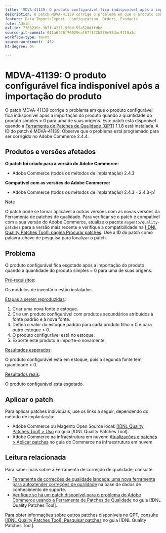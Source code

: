 ```yaml
---
title: 'MDVA-41139: O produto configurável fica indisponível após a importação do produto'
description: O patch MDVA-41139 corrige o problema em que o produto configurável fica indisponível após a importação do produto quando a quantidade do produto simples = 0 para uma de suas origens. Este patch está disponível quando a [Ferramenta de correções de qualidade (QPT)](https://experienceleague.adobe.com/en/docs/commerce-operations/tools/quality-patches-tool/quality-patches-tool-to-self-serve-quality-patches) 1.1.8 está instalada. A ID do patch é MDVA-41139. Observe que o problema está programado para ser corrigido no Adobe Commerce 2.4.4.
feature: Data Import/Export, Configuration, Orders, Products
role: Admin
exl-id: 7366230c-3b7f-4211-9f0d-55a528dffdbd
source-git-commit: 011a6f46f76029eaf67f172b576e58dac9710a3d
workflow-type: tm+mt
source-wordcount: '452'
ht-degree: 0%

---
```


# MDVA-41139: O produto configurável fica indisponível após a importação do produto

O patch MDVA-41139 corrige o problema em que o produto configurável fica indisponível após a importação do produto quando a quantidade do produto simples = 0 para uma de suas origens. Este patch está disponível quando a [Ferramenta de Patches de Qualidade (QPT)](https://experienceleague.adobe.com/en/docs/commerce-operations/tools/quality-patches-tool/quality-patches-tool-to-self-serve-quality-patches) 1.1.8 está instalada. A ID do patch é MDVA-41139. Observe que o problema está programado para ser corrigido no Adobe Commerce 2.4.4.

## Produtos e versões afetados

**O patch foi criado para a versão do Adobe Commerce:**

* Adobe Commerce (todos os métodos de implantação) 2.4.3

**Compatível com as versões do Adobe Commerce:**

* Adobe Commerce (todos os métodos de implantação) 2.4.3 - 2.4.3-p1

>[!NOTE]
>
>O patch pode se tornar aplicável a outras versões com as novas versões da Ferramenta de patches de qualidade. Para verificar se o patch é compatível com a sua versão do Adobe Commerce, atualize o pacote `magento/quality-patches` para a versão mais recente e verifique a compatibilidade na [[!DNL Quality Patches Tool]: página Procurar patches](https://experienceleague.adobe.com/en/docs/commerce-operations/tools/quality-patches-tool/quality-patches-tool-to-self-serve-quality-patches). Use a ID do patch como palavra-chave de pesquisa para localizar o patch.

## Problema

O produto configurável fica esgotado após a importação do produto quando a quantidade do produto simples = 0 para uma de suas origens.

<u>Pré-requisitos</u>:

Os módulos de inventário estão instalados.

<u>Etapas a serem reproduzidas</u>:

1. Criar uma nova fonte e estoque.
1. Crie um produto configurável com produtos secundários atribuídos à fonte padrão e à nova fonte.
1. Defina o valor do estoque padrão para cada produto filho = 0 e para outro estoque > 0.
1. O produto configurável está no estoque.
1. Exporte este produto e importe-o novamente.

<u>Resultados esperados</u>:

O produto configurável está em estoque, pois a segunda fonte tem quantidade > 0.

<u>Resultados reais</u>:

O produto configurável está esgotado.

## Aplicar o patch

Para aplicar patches individuais, use os links a seguir, dependendo do método de implantação:

* Adobe Commerce ou Magento Open Source local: [[!DNL Quality Patches Tool] > Uso](/help/tools/quality-patches-tool/usage.md) no guia [!DNL Quality Patches Tool].
* Adobe Commerce na infraestrutura em nuvem: [Atualizações e patches > Aplicar patches](https://experienceleague.adobe.com/docs/commerce-cloud-service/user-guide/develop/upgrade/apply-patches.html) no guia do Commerce na infraestrutura em nuvem.

## Leitura relacionada

Para saber mais sobre a Ferramenta de correção de qualidade, consulte:

* [Ferramenta de correções de qualidade lançada: uma nova ferramenta para autoatender correções de qualidade](https://experienceleague.adobe.com/en/docs/commerce-operations/tools/quality-patches-tool/quality-patches-tool-to-self-serve-quality-patches) na base de dados de conhecimento de suporte.
* [Verifique se há um patch disponível para o problema do Adobe Commerce usando a Ferramenta de Patches de Qualidade](/help/tools/quality-patches-tool/patches-available-in-qpt/check-patch-for-magento-issue-with-magento-quality-patches.md) no guia [!DNL Quality Patches Tool].

Para obter informações sobre outros patches disponíveis no QPT, consulte [[!DNL Quality Patches Tool]: Pesquisar patches](https://experienceleague.adobe.com/tools/commerce-quality-patches/index.html) no guia [!DNL Quality Patches Tool].
